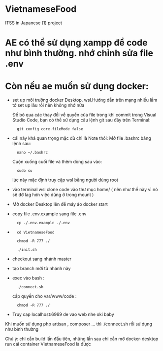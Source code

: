 # VietnameseFood
ITSS in Japanese (1) project
# AE có thể sử dụng xampp để code như bình thường. nhớ chỉnh sửa file .env

# Còn nếu ae muốn sử dụng docker:

* set up môi trường docker Desktop, wsl.Hướng dẫn trên mạng nhiều lắm tớ set up lâu rồi nên không nhớ nữa

  Để bỏ qua các thay đổi về quyền của file trong khi commit trong Visual Studio Code, bạn có thể sử dụng câu lệnh git sau đây trên Terminal:
  
        git config core.fileMode false

* cái này khá quan trọng mặc dù chỉ là Note thôi: 
    Mở file .bashrc bằng lệnh sau:

        nano ~/.bashrc
        
    Cuộn xuống cuối file và thêm dòng sau vào:

        sudo su
        
    lúc này mặc định truy cập wsl bằng người dùng root
* vào terminal wsl clone code vào thư mục home/ ( nên như thế này vì nó sẽ đỡ lag hơn việc dùng ở trong mount )
* Mở docker Desktop lên để máy ảo docker start
* copy file .env.example sang file .env

        cp ./.env.example ./.env
        
*       cd VietnameseFood 

        chmod -R 777 ./

        ./init.sh

* checkout sang nhánh master
* tạo branch mới từ nhánh này
* exec vào bash : 

        ./connect.sh

  cấp quyền cho var/www/code : 

        chmod -R 777 ./


* Truy cap localhost:6969 de vao web nhe oki baby
    
   
Khi muốn sử dụng php artisan , composer ... thì ./connect.sh rồi sử dụng như bình thường

Chú ý: chỉ cần build lần đầu tiên, những lần sau chỉ cần mở docker-desktop run cái container VietnameseFood là được
